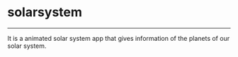# solarsystem
---------
It is a animated solar system app that gives information of the planets of our solar system.
